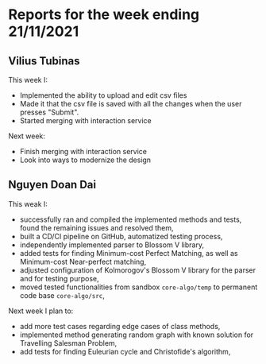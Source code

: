 # Reports for the week ending 21/11/2021


## Vilius Tubinas
This week I: 
- Implemented the ability to upload and edit csv files
- Made it that the csv file is saved with all the changes when the user presses "Submit".
- Started merging with interaction service

Next week: 
- Finish merging with interaction service
- Look into ways to modernize the design

## Nguyen Doan Dai
This weak I:
- successfully ran and compiled the implemented methods and tests, found the remaining issues and resolved them,
- built a CD/CI pipeline on GitHub, automatized testing process,
- independently implemented parser to Blossom V library,
- added tests for finding Minimum-cost Perfect Matching, as well as Minimum-cost Near-perfect matching,
- adjusted configuration of Kolmorogov's Blossom V library for the parser and for testing purpose,
- moved tested functionalities from sandbox `core-algo/temp` to permanent code base `core-algo/src`,

Next week I plan to:
- add more test cases regarding edge cases of class methods,
- implemented method generating random graph with known solution for Travelling Salesman Problem, 
- add tests for finding Euleurian cycle and Christofide's algorithm,
